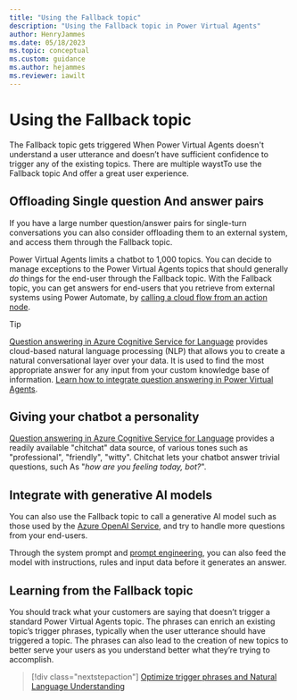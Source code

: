 ```yaml
---
title: "Using the Fallback topic"
description: "Using the Fallback topic in Power Virtual Agents"
author: HenryJammes
ms.date: 05/18/2023
ms.topic: conceptual
ms.custom: guidance
ms.author: hejammes
ms.reviewer: iawilt
---
```


# Using the Fallback topic

The Fallback topic gets triggered When Power Virtual Agents doesn't understand a user utterance and doesn’t have sufficient confidence to trigger any of the existing topics.
There are multiple waystTo use the Fallback topic And offer a great user experience.

## Offloading Single question And answer pairs

If you have a large number question/answer pairs for single-turn conversations you can also consider offloading them to an external system, and access them through the Fallback topic.

Power Virtual Agents limits a chatbot to 1,000 topics. You can decide to manage exceptions to the Power Virtual Agents topics that should generally _do_ things for the end-user through the Fallback topic. With the Fallback topic, you can get answers for end-users that you retrieve from external systems using Power Automate, by [calling a cloud flow from an action node](/power-virtual-agents/advanced-use-flow).

> [!TIP]
> [Question answering in Azure Cognitive Service for Language](/azure/cognitive-services/language-service/question-answering/overview) provides cloud-based natural language processing (NLP) that allows you to create a natural conversational layer over your data. It is used to find the most appropriate answer for any input from your custom knowledge base of information.
> [Learn how to integrate question answering in Power Virtual Agents](/power-virtual-agents/integrate-with-question-answering).

## Giving your chatbot a personality

[Question answering in Azure Cognitive Service for Language](/azure/cognitive-services/language-service/question-answering/overview) provides a readily available "chitchat" data source, of various tones such as "professional", "friendly", "witty".
Chitchat lets your chatbot answer trivial questions, such As "_how are you feeling today, bot?_".

## Integrate with generative AI models

You can also use the Fallback topic to call a generative AI model such as those used by the [Azure OpenAI Service](/azure/cognitive-services/openai/overview), and try to handle more questions from your end-users.

Through the system prompt and [prompt engineering](/azure/cognitive-services/openai/concepts/prompt-engineering), you can also feed the model with instructions, rules and input data before it generates an answer.

## Learning from the Fallback topic

You should track what your customers are saying that doesn’t trigger a standard Power Virtual Agents topic. The phrases can enrich an existing topic’s trigger phrases, typically when the user utterance should have triggered a topic. The phrases can also lead to the creation of new topics to better serve your users as you understand better what they’re trying to accomplish.

> [!div class="nextstepaction"]
> [Optimize trigger phrases and Natural Language Understanding](trigger-phrases-best-practices.md)
